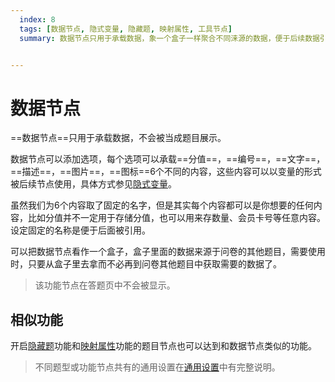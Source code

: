 ```yaml
---
  index: 8
  tags: [数据节点, 隐式变量, 隐藏题, 映射属性, 工具节点]
  summary: 数据节点只用于承载数据，象一个盒子一样聚合不同涞源的数据，便于后续数据引用。


---
```







# 数据节点

==数据节点==只用于承载数据，不会被当成题目展示。

数据节点可以添加选项，每个选项可以承载==分值==，==编号==，==文字==，==描述==，==图片==，==图标==6个不同的内容，这些内容可以以变量的形式被后续节点使用，具体方式参见[隐式变量](../../16variable/08implictVariable.md)。

虽然我们为6个内容取了固定的名字，但是其实每个内容都可以是你想要的任何内容，比如分值并不一定用于存储分值，也可以用来存数量、会员卡号等任意内容。设定固定的名称是便于后面被引用。

可以把数据节点看作一个盒子，盒子里面的数据来源于问卷的其他题目，需要使用时，只要从盒子里去拿而不必再到问卷其他题目中获取需要的数据了。

> 该功能节点在答题页中不会被显示。

## 相似功能

开启[隐藏题](../../15advancedOptionSetting/02substitute.md)功能和[映射属性](../../11nodeSettings/04optionAdvancedSetting/05propertyMap.md)功能的题目节点也可以达到和数据节点类似的功能。

> 不同题型或功能节点共有的通用设置在[通用设置](../../11nodeSettings/concept.md)中有完整说明。

